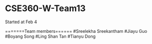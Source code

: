 # CSE360-W-Team13
Started at Feb 4

=======Team members======
#Sreelekha Sreekantham
#Jiayu Guo 
#Boyang Song
#Ling Shan Tan
#Tianyu Dong
